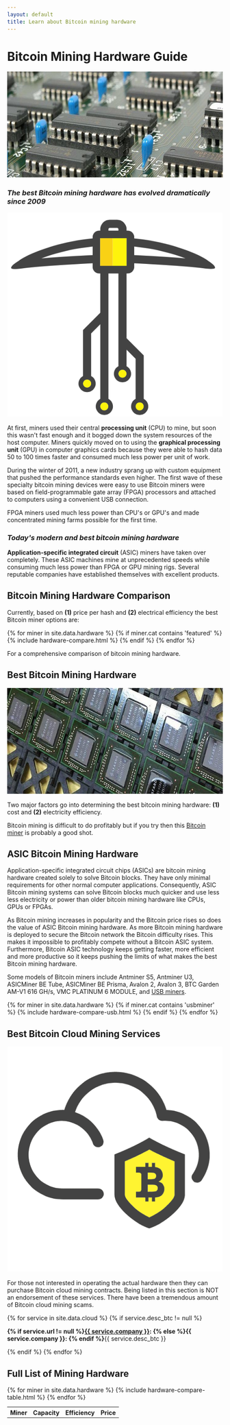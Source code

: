 ```yaml
---
layout: default
title: Learn about Bitcoin mining hardware
---
```


<h1>Bitcoin Mining Hardware Guide</h1>
<img src="/images/bitcoin-mining-chips.jpg" alt="bitcoin mining chips" width="700" height="247"/>
<h3><em>The best Bitcoin mining hardware has evolved dramatically since 2009</em></h3>

<img src="/images/icons/mining.png" class="pull-right bitcoin-icon">

<p>At first, miners used their central <strong>processing unit</strong> (CPU) to mine, but soon this wasn't fast enough and it bogged down the system resources of the host computer. Miners quickly moved on to using the <strong>graphical processing unit</strong> (GPU) in computer graphics cards because they were able to hash data 50 to 100 times faster and consumed much less power per unit of work.
<p>During the winter of 2011, a new industry sprang up with custom equipment that pushed the performance standards even higher. The first wave of these specialty bitcoin mining devices were easy to use Bitcoin miners were based on field-programmable gate array (FPGA) processors and attached to computers using a convenient USB connection.
<p>FPGA miners used much less power than CPU's or GPU's and made concentrated mining farms possible for the first time.</p>
<h3><em>Today's modern and best bitcoin mining hardware</em></h3>
<p><strong>Application-specific integrated circuit</strong> (ASIC) miners have taken over completely. These ASIC machines mine at unprecedented speeds while consuming much less power than FPGA or GPU mining rigs. Several reputable companies have established themselves with excellent products.</p>

<h2>Bitcoin Mining Hardware Comparison</h2>

<p>Currently, based on <b>(1)</b> price per hash and <b>(2)</b> electrical efficiency the best Bitcoin miner options are:</p>

<div class="hardware-comparison">
{% for miner in site.data.hardware %}
{% if miner.cat contains 'featured' %}
{% include hardware-compare.html %}
{% endif %}
{% endfor %}
</div>

<p>For a comprehensive comparison of bitcoin mining hardware</a>.
<h2>Best Bitcoin Mining Hardware</h2>
<img src="/images/bitcoin-mining-chip-sheet.jpg" alt="bitcoin mining chip sheet" width="700" height="247"/>
<p>Two major factors go into determining the best bitcoin mining hardware: <b>(1)</b> cost and <b>(2)</b> electricity efficiency.
<p>Bitcoin mining is difficult to do profitably but if you try then this <a href="http://geni.us/37CM">Bitcoin miner</a> is probably a good shot.
<h2>ASIC Bitcoin Mining Hardware</h2>
<p>Application-specific integrated circuit chips (ASICs) are bitcoin mining hardware created solely to solve Bitcoin blocks. They have only minimal requirements for other normal computer applications. Consequently, ASIC Bitcoin mining systems can solve Bitcoin blocks much quicker and use less less electricity or power than older bitcoin mining hardware like CPUs, GPUs or FPGAs.
<p>As Bitcoin mining increases in popularity and the Bitcoin price rises so does the value of ASIC Bitcoin mining hardware. As more Bitcoin mining hardware is deployed to secure the Bitcoin network the Bitcoin difficulty rises. This makes it impossible to profitably compete without a Bitcoin ASIC system. Furthermore, Bitcoin ASIC technology keeps getting faster, more efficient and more productive so it keeps pushing the limits of what makes the best Bitcoin mining hardware.
<p>Some models of Bitcoin miners include Antminer S5, Antminer U3, ASICMiner BE Tube, ASICMiner BE Prisma, Avalon 2, Avalon 3, BTC Garden AM-V1 616 GH/s, VMC PLATINUM 6 MODULE, and <a href="/usb-bitcoin-miner-setup-guide/">USB miners</a>.

<div class="hardware-comparison">
{% for miner in site.data.hardware %}
{% if miner.cat contains 'usbminer' %}
{% include hardware-compare-usb.html %}
{% endif %}
{% endfor %}
</div>

<h2 id="best-bitcoin-cloud-mining-services">Best Bitcoin Cloud Mining Services</h2>
<div class="mining-software-wrap">

<img src="/images/icons/cloud.png" class="pull-right bitcoin-icon">

<p>For those not interested in operating the actual hardware then they can purchase Bitcoin cloud mining contracts. Being listed in this section is NOT an endorsement of these services. There have been a tremendous amount of Bitcoin cloud mining scams.</p>

{% for service in site.data.cloud %}
{% if service.desc_btc != null %}
<p class="cloud-mining-info">
<b>{% if service.url != null %}<a rel="nofollow" href="{{ service.url }}">{{ service.company }}</a>: {% else %}{{ service.company }}: {% endif %}</b>{{ service.desc_btc }}
</p>
{% endif %}
{% endfor %}
</div>

<h2>Full List of Mining Hardware</h2>
<table class="mining-hardware-list">
	<tr>
	<th>Miner</th>
	<th>Capacity</th>
	<th class="miner-pe">Efficiency</th>
	<th>Price</th>
	</tr>
{% for miner in site.data.hardware %}
{% include hardware-compare-table.html %}
{% endfor %}
</table>